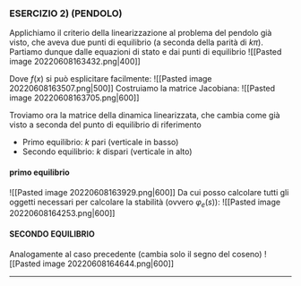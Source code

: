 ### ESERCIZIO 2) (PENDOLO)
Applichiamo il criterio della linearizzazione al problema del pendolo già visto, che aveva due punti di equilibrio (a seconda della parità di $k \pi$).
Partiamo dunque dalle equazioni di stato e dai punti di equilibrio
![[Pasted image 20220608163432.png|400]]

Dove $f(x)$ si può esplicitare facilmente:
![[Pasted image 20220608163507.png|500]]
Costruiamo la matrice Jacobiana:
![[Pasted image 20220608163705.png|600]]

Troviamo ora la matrice della dinamica linearizzata, che cambia come già visto a seconda del punto di equilibrio di riferimento
- Primo equilibrio: $k \text{ pari}$ (verticale in basso)
- Secondo equilibrio: $k \text{ dispari}$ (verticale in alto)

#### primo equilibrio
![[Pasted image 20220608163929.png|600]]
Da cui posso calcolare tutti gli oggetti necessari per calcolare la stabilità (ovvero $\varphi_{e}(s)$):
![[Pasted image 20220608164253.png|600]]

#### SECONDO EQUILIBRIO
Analogamente al caso precedente (cambia solo il segno del coseno)
![[Pasted image 20220608164644.png|600]]

---

